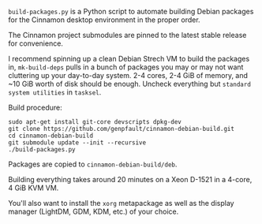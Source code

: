 `build-packages.py` is a Python script to automate building Debian packages for the Cinnamon desktop environment in the proper order.

The Cinnamon project submodules are pinned to the latest stable release for convenience.

I recommend spinning up a clean Debian Strech VM to build the packages in, `mk-build-deps` pulls in a bunch of packages you may or may not want cluttering up your day-to-day system.  2-4 cores, 2-4 GiB of memory, and ~10 GiB worth of disk should be enough.  Uncheck everything but `standard system utilities` in `tasksel`.

Build procedure:

    sudo apt-get install git-core devscripts dpkg-dev
    git clone https://github.com/genpfault/cinnamon-debian-build.git
    cd cinnamon-debian-build
    git submodule update --init --recursive
    ./build-packages.py

Packages are copied to `cinnamon-debian-build/deb`.

Building everything takes around 20 minutes on a Xeon D-1521 in a 4-core, 4 GiB KVM VM.

You'll also want to install the `xorg` metapackage as well as the display manager (LightDM, GDM, KDM, etc.) of your choice.

